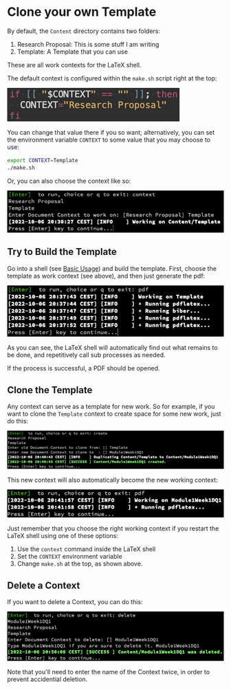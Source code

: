 # Clone your own Template

By default, the `Content` directory contains two folders:

1. Research Proposal: This is some stuff I am writing
2. Template: A Template that you can use

These are all work contexts for the LaTeX shell.

The default context is configured within the `make.sh` script right at the top:

![](Attachments/latex_make_sh_default_ctx.png)


You can change that value there if you so want; alternatively, you can set the environment variable `CONTEXT` to some value that you may choose to use:

```bash
export CONTEXT=Template
./make.sh
```

Or, you can also choose the context like so:

![](Attachments/latex_make_sh_choose_ctx.png)

## Try to Build the Template

Go into a shell (see [Basic Usage](Basic%20Usage.md)) and build the template. First, choose the template as work context (see above), and then just generate the pdf:

![](Attachments/latex_make_sh_pdf.png)

As you can see, the LaTeX shell will automatically find out what remains to be done, and repetitively call sub processes as needed.

If the process is successful, a PDF should be opened.

## Clone the Template

Any context can serve as a template for new work. So for example, if you want to clone the `Template` context to create space for some new work, just do this:

![](Attachments/latex_make_sh_clone.png)

This new context will also automatically become the new working context:

![](Attachments/latex_make_sh_pdf_2.png)

Just remember that you choose the right working context if you restart the LaTeX shell using one of these options:

1. Use the `context` command inside the LaTeX shell
2. Set the `CONTEXT` environment variable
3. Change `make.sh` at the top, as shown above.

## Delete a Context

If you want to delete a Context, you can do this:

![](Attachments/latex_make_sh_delete.png)

Note that you'll need to enter the name of the Context twice, in order to prevent accidential deletion.

